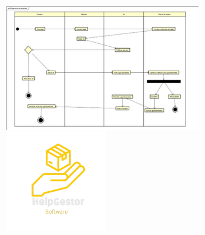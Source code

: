 <picture>
  <source media="(prefers-color-scheme: dark)" srcset="https://github.com/HelpGestor/documentacao/blob/main/diagramas/diagrama-de-atividade/diagrama-de-atividade.jpeg">
  <source media="(prefers-color-scheme: light)" srcset="https://github.com/HelpGestor/documentacao/blob/main/diagramas/diagrama-de-atividade/diagrama-de-atividade.jpeg">
  <img alt="Diagrama de atividade" src="https://github.com/HelpGestor/documentacao/blob/main/diagramas/diagrama-de-atividade/diagrama-de-atividade.jpeg">
</picture>

<picture>
  <source media="(prefers-color-scheme: dark)" srcset="https://github.com/HelpGestor/documentacao/blob/6aeedd347163590b0a55cc206e47ccfdc49b21b7/midia/HelpGestorLogo.png">
  <source media="(prefers-color-scheme: light)" srcset="https://github.com/HelpGestor/documentacao/blob/6aeedd347163590b0a55cc206e47ccfdc49b21b7/midia/HelpGestorLogo.png">
  <img alt="Help Gestor Logo" src="https://github.com/HelpGestor/documentacao/blob/6aeedd347163590b0a55cc206e47ccfdc49b21b7/midia/HelpGestorLogo.png">
</picture>
